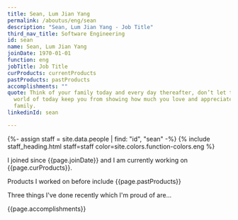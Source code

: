 ```yaml
---
title: Sean, Lum Jian Yang
permalink: /aboutus/eng/sean
description: "Sean, Lum Jian Yang - Job Title"
third_nav_title: Software Engineering
id: sean
name: Sean, Lum Jian Yang
joinDate: 1970-01-01
function: eng
jobTitle: Job Title
curProducts: currentProducts
pastProducts: pastProducts
accomplishments: ""
quote: Think of your family today and every day thereafter, don’t let the busy
  world of today keep you from showing how much you love and appreciate your
  family.
linkedinId: sean

---
```


{%- assign staff = site.data.people | find: "id", "sean" -%}
{% include staff_heading.html staff=staff color=site.colors.function-colors.eng %}

<p>I joined since {{page.joinDate}} and I am currently working on {{page.curProducts}}.</p>

<p>Products I worked on before include {{page.pastProducts}}</p>

<p>Three things I've done recently which I'm proud of are...</p>
{{page.accomplishments}}
